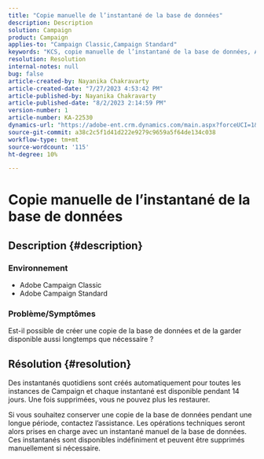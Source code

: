 ```yaml
---
title: "Copie manuelle de l’instantané de la base de données"
description: Description
solution: Campaign
product: Campaign
applies-to: "Campaign Classic,Campaign Standard"
keywords: "KCS, copie manuelle de l’instantané de la base de données, ACC, ACS, "
resolution: Resolution
internal-notes: null
bug: false
article-created-by: Nayanika Chakravarty
article-created-date: "7/27/2023 4:53:42 PM"
article-published-by: Nayanika Chakravarty
article-published-date: "8/2/2023 2:14:59 PM"
version-number: 1
article-number: KA-22530
dynamics-url: "https://adobe-ent.crm.dynamics.com/main.aspx?forceUCI=1&pagetype=entityrecord&etn=knowledgearticle&id=d7f6e322-9e2c-ee11-bdf4-6045bd006149"
source-git-commit: a38c2c5f1d41d222e9279c9659a5f64de134c038
workflow-type: tm+mt
source-wordcount: '115'
ht-degree: 10%

---
```


# Copie manuelle de l’instantané de la base de données

## Description {#description}


### Environnement

- Adobe Campaign Classic
- Adobe Campaign Standard


### Problème/Symptômes

Est-il possible de créer une copie de la base de données et de la garder disponible aussi longtemps que nécessaire ?


## Résolution {#resolution}


Des instantanés quotidiens sont créés automatiquement pour toutes les instances de Campaign et chaque instantané est disponible pendant 14 jours. Une fois supprimées, vous ne pouvez plus les restaurer.

Si vous souhaitez conserver une copie de la base de données pendant une longue période, contactez l’assistance. Les opérations techniques seront alors prises en charge avec un instantané manuel de la base de données. Ces instantanés sont disponibles indéfiniment et peuvent être supprimés manuellement si nécessaire.
